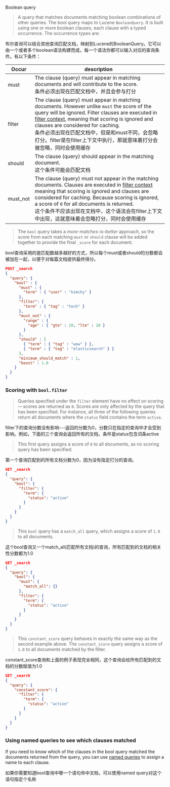 Boolean query

> A query that matches documents matching boolean combinations of other queries. The bool query maps to Lucene `BooleanQuery`. It is built using one or more boolean clauses, each clause with a typed occurrence. The occurrence types are:

布尔查询可以结合其他查询匹配文档，映射到Lucene的BooleanQuery。它可以由一个或者多个boolean语法构建而成，每一个语法你都可以输入对应的查询条件。有以下条件：

| Occur    | description                                                  |
| -------- | ------------------------------------------------------------ |
| must     | The clause (query) must appear in matching documents and will contribute to the score.<br />条件必须出现在匹配文档中，并且会参与打分 |
| filter   | The clause (query) must appear in matching documents. However unlike `must` the score of the query will be ignored. Filter clauses are executed in [filter context](https://www.elastic.co/guide/en/elasticsearch/reference/7.4/query-filter-context.html), meaning that scoring is ignored and clauses are considered for caching.<br />条件必须出现在匹配文档中，但是和must不同，会忽略打分。filter是在filter上下文中执行，那就意味着打分会被忽略，同时会使用缓存 |
| should   | The clause (query) should appear in the matching document.<br />这个条件可能会匹配文档 |
| must_not | The clause (query) must not appear in the matching documents. Clauses are executed in [filter context](https://www.elastic.co/guide/en/elasticsearch/reference/7.4/query-filter-context.html) meaning that scoring is ignored and clauses are considered for caching. Because scoring is ignored, a score of `0` for all documents is returned.<br />这个条件不应该出现在文档中，这个语法会在filter上下文中出现，这就意味着会忽略打分，同时会使用缓存 |

> The `bool` query takes a *more-matches-is-better* approach, so the score from each matching `must` or `should` clause will be added together to provide the final `_score` for each document.

bool查询采用的是匹配数越多越好的方式，所以每个must或者should的分数都会被加在一起，以便于对每篇文档提供最终得分。

```json
POST _search
{
  "query": {
    "bool" : {
      "must" : {
        "term" : { "user" : "kimchy" }
      },
      "filter": {
        "term" : { "tag" : "tech" }
      },
      "must_not" : {
        "range" : {
          "age" : { "gte" : 10, "lte" : 20 }
        }
      },
      "should" : [
        { "term" : { "tag" : "wow" } },
        { "term" : { "tag" : "elasticsearch" } }
      ],
      "minimum_should_match" : 1,
      "boost" : 1.0
    }
  }
}
```

### Scoring with `bool.filter`

> Queries specified under the `filter` element have no effect on scoring — scores are returned as `0`. Scores are only affected by the query that has been specified. For instance, all three of the following queries return all documents where the `status` field contains the term `active`.

filter下的查询分数没有影响---返回的分数为0，分数只在指定的查询中才会受到影响。例如，下面的三个查询会返回所有的文档，条件是status包含词条active

> This first query assigns a score of `0` to all documents, as no scoring query has been specified:

第一个查询匹配到的所有文档分数为0，因为没有指定打分的查询。

```json
GET _search
{
  "query": {
    "bool": {
      "filter": {
        "term": {
          "status": "active"
        }
      }
    }
  }
}
```

> This `bool` query has a `match_all` query, which assigns a score of `1.0` to all documents.

这个bool查询又一个match_all(匹配所有文档)的查询，所有匹配到的文档的相关性分数都为1.0

```json
GET _search
{
  "query": {
    "bool": {
      "must": {
        "match_all": {}
      },
      "filter": {
        "term": {
          "status": "active"
        }
      }
    }
  }
}
```

> This `constant_score` query behaves in exactly the same way as the second example above. The `constant_score` query assigns a score of `1.0` to all documents matched by the filter.

constant_score查询和上面的例子表现完全相同，这个查询会给所有匹配到的文档的分数赋值为1.0

```json
GET _search
{
  "query": {
    "constant_score": {
      "filter": {
        "term": {
          "status": "active"
        }
      }
    }
  }
}
```

### Using named queries to see which clauses matched

If you need to know which of the clauses in the bool query matched the documents returned from the query, you can use [named queries](https://www.elastic.co/guide/en/elasticsearch/reference/7.4/search-request-body.html#request-body-search-queries-and-filters) to assign a name to each clause.

如果你需要知道bool查询中哪一个语句命中文档，可以使用named query对这个语句指定个名称